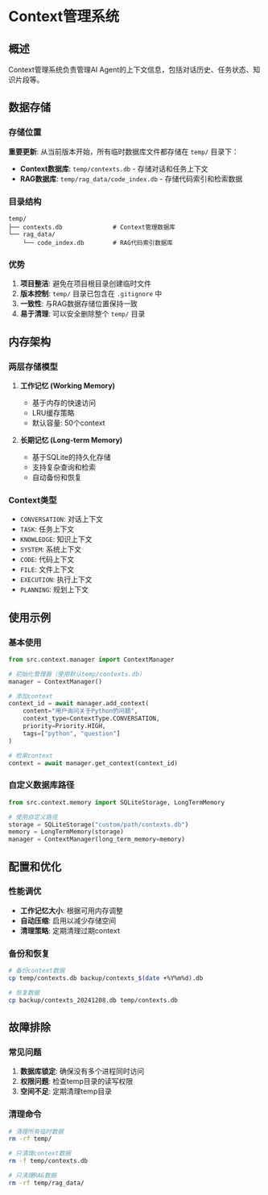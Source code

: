 # Context管理系统

## 概述

Context管理系统负责管理AI Agent的上下文信息，包括对话历史、任务状态、知识片段等。

## 数据存储

### 存储位置

**重要更新**: 从当前版本开始，所有临时数据库文件都存储在 `temp/` 目录下：

- **Context数据库**: `temp/contexts.db` - 存储对话和任务上下文
- **RAG数据库**: `temp/rag_data/code_index.db` - 存储代码索引和检索数据

### 目录结构

```
temp/
├── contexts.db              # Context管理数据库
└── rag_data/
    └── code_index.db        # RAG代码索引数据库
```

### 优势

1. **项目整洁**: 避免在项目根目录创建临时文件
2. **版本控制**: `temp/` 目录已包含在 `.gitignore` 中
3. **一致性**: 与RAG数据存储位置保持一致
4. **易于清理**: 可以安全删除整个 `temp/` 目录

## 内存架构

### 两层存储模型

1. **工作记忆 (Working Memory)**
   - 基于内存的快速访问
   - LRU缓存策略
   - 默认容量: 50个context

2. **长期记忆 (Long-term Memory)**
   - 基于SQLite的持久化存储
   - 支持复杂查询和检索
   - 自动备份和恢复

### Context类型

- `CONVERSATION`: 对话上下文
- `TASK`: 任务上下文
- `KNOWLEDGE`: 知识上下文
- `SYSTEM`: 系统上下文
- `CODE`: 代码上下文
- `FILE`: 文件上下文
- `EXECUTION`: 执行上下文
- `PLANNING`: 规划上下文

## 使用示例

### 基本使用

```python
from src.context.manager import ContextManager

# 初始化管理器（使用默认temp/contexts.db）
manager = ContextManager()

# 添加context
context_id = await manager.add_context(
    content="用户询问关于Python的问题",
    context_type=ContextType.CONVERSATION,
    priority=Priority.HIGH,
    tags=["python", "question"]
)

# 检索context
context = await manager.get_context(context_id)
```

### 自定义数据库路径

```python
from src.context.memory import SQLiteStorage, LongTermMemory

# 使用自定义路径
storage = SQLiteStorage("custom/path/contexts.db")
memory = LongTermMemory(storage)
manager = ContextManager(long_term_memory=memory)
```

## 配置和优化

### 性能调优

- **工作记忆大小**: 根据可用内存调整
- **自动压缩**: 启用以减少存储空间
- **清理策略**: 定期清理过期context

### 备份和恢复

```bash
# 备份context数据
cp temp/contexts.db backup/contexts_$(date +%Y%m%d).db

# 恢复数据
cp backup/contexts_20241208.db temp/contexts.db
```

## 故障排除

### 常见问题

1. **数据库锁定**: 确保没有多个进程同时访问
2. **权限问题**: 检查temp目录的读写权限
3. **空间不足**: 定期清理temp目录

### 清理命令

```bash
# 清理所有临时数据
rm -rf temp/

# 只清理context数据
rm -f temp/contexts.db

# 只清理RAG数据
rm -rf temp/rag_data/
``` 